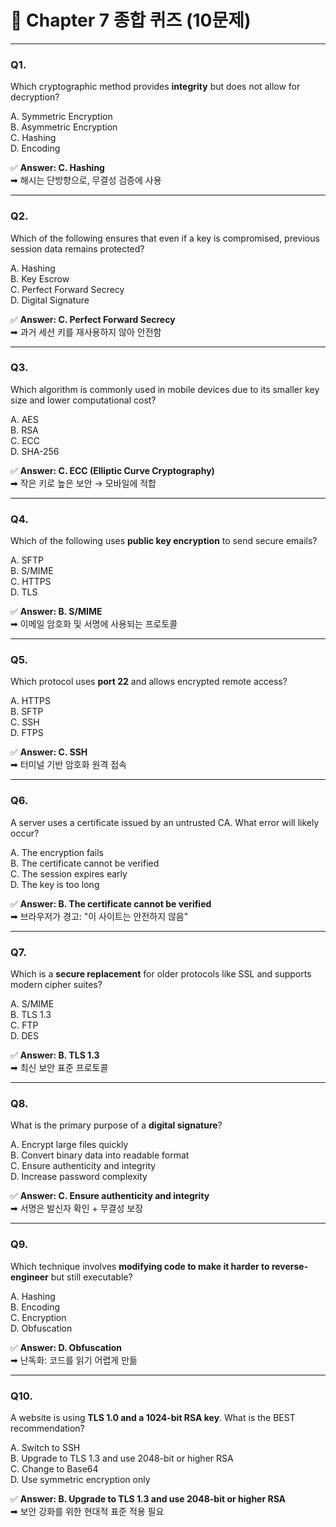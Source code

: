 # 🧪 Chapter 7 종합 퀴즈 (10문제)

---

### **Q1.**

Which cryptographic method provides **integrity** but does not allow for decryption?

A. Symmetric Encryption  
B. Asymmetric Encryption  
C. Hashing  
D. Encoding

✅ **Answer: C. Hashing**  
➡ 해시는 단방향으로, 무결성 검증에 사용

---

### **Q2.**

Which of the following ensures that even if a key is compromised, previous session data remains protected?

A. Hashing  
B. Key Escrow  
C. Perfect Forward Secrecy  
D. Digital Signature

✅ **Answer: C. Perfect Forward Secrecy**  
➡ 과거 세션 키를 재사용하지 않아 안전함

---

### **Q3.**

Which algorithm is commonly used in mobile devices due to its smaller key size and lower computational cost?

A. AES  
B. RSA  
C. ECC  
D. SHA-256

✅ **Answer: C. ECC (Elliptic Curve Cryptography)**  
➡ 작은 키로 높은 보안 → 모바일에 적합

---

### **Q4.**

Which of the following uses **public key encryption** to send secure emails?

A. SFTP  
B. S/MIME  
C. HTTPS  
D. TLS

✅ **Answer: B. S/MIME**  
➡ 이메일 암호화 및 서명에 사용되는 프로토콜

---

### **Q5.**

Which protocol uses **port 22** and allows encrypted remote access?

A. HTTPS  
B. SFTP  
C. SSH  
D. FTPS

✅ **Answer: C. SSH**  
➡ 터미널 기반 암호화 원격 접속

---

### **Q6.**

A server uses a certificate issued by an untrusted CA. What error will likely occur?

A. The encryption fails  
B. The certificate cannot be verified  
C. The session expires early  
D. The key is too long

✅ **Answer: B. The certificate cannot be verified**  
➡ 브라우저가 경고: "이 사이트는 안전하지 않음"

---

### **Q7.**

Which is a **secure replacement** for older protocols like SSL and supports modern cipher suites?

A. S/MIME  
B. TLS 1.3  
C. FTP  
D. DES

✅ **Answer: B. TLS 1.3**  
➡ 최신 보안 표준 프로토콜

---

### **Q8.**

What is the primary purpose of a **digital signature**?

A. Encrypt large files quickly  
B. Convert binary data into readable format  
C. Ensure authenticity and integrity  
D. Increase password complexity

✅ **Answer: C. Ensure authenticity and integrity**  
➡ 서명은 발신자 확인 + 무결성 보장

---

### **Q9.**

Which technique involves **modifying code to make it harder to reverse-engineer** but still executable?

A. Hashing  
B. Encoding  
C. Encryption  
D. Obfuscation

✅ **Answer: D. Obfuscation**  
➡ 난독화: 코드를 읽기 어렵게 만듦

---

### **Q10.**

A website is using **TLS 1.0 and a 1024-bit RSA key**. What is the BEST recommendation?

A. Switch to SSH  
B. Upgrade to TLS 1.3 and use 2048-bit or higher RSA  
C. Change to Base64  
D. Use symmetric encryption only

✅ **Answer: B. Upgrade to TLS 1.3 and use 2048-bit or higher RSA**  
➡ 보안 강화를 위한 현대적 표준 적용 필요